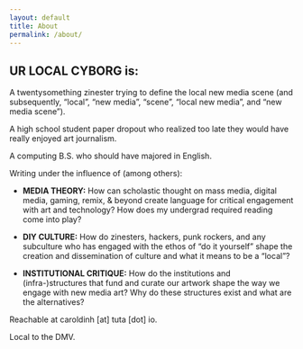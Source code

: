 ```yaml
---
layout: default
title: About
permalink: /about/
---
```


## UR LOCAL CYBORG is:

A twentysomething zinester trying to define the local new media scene (and subsequently, “local”, “new media”, “scene”, “local new media”, and “new media scene”).  

A high school student paper dropout who realized too late they would have really enjoyed art journalism.  

A computing B.S. who should have majored in English.   

Writing under the influence of (among others):  

- **MEDIA THEORY:** How can scholastic thought on mass media, digital media, gaming, remix, & beyond create language for critical engagement with art and technology? How does my undergrad required reading come into play?

- **DIY CULTURE:** How do zinesters, hackers, punk rockers, and any subculture who has engaged with the ethos of “do it yourself” shape the creation and dissemination of culture and what it means to be a “local”?

- **INSTITUTIONAL CRITIQUE:** How do the institutions and (infra-)structures that fund and curate our artwork shape the way we engage with new media art? Why do these structures exist and what are the alternatives?

Reachable at caroldinh [at] tuta [dot] io.  

Local to the DMV.  

